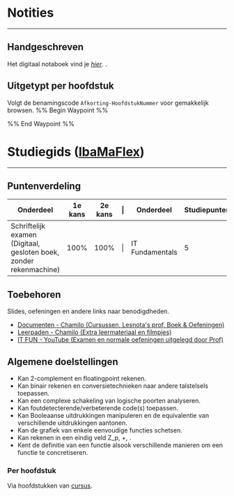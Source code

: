 # Notities
---
## Handgeschreven
Het digitaal notaboek vind je *[hier](https://drive.google.com/drive/folders/19MFfBkp48F4e63byHzHa5kYravR2JxWS?usp=sharing)*. . 

## Uitgetypt per hoofdstuk
Volgt de benamingscode `Afkorting-HoofdstukNummer` voor gemakkelijk browsen.
%% Begin Waypoint %%


%% End Waypoint %%
# Studiegids ([IbaMaFlex]())
--- 
## Puntenverdeling

| Onderdeel                                                          | 1e kans | 2e kans | \|  | Onderdeel       | Studiepunten | Uren |
| ------------------------------------------------------------------ | ------- | ------- | --- | --------------- | ------------ | ---- |
| Schriftelijk examen (Digitaal, gesloten boek, zonder rekenmachine) | 100%    | 100%    | \|  | IT Fundamentals | 5            | 125  |


## Toebehoren
Slides, oefeningen en andere links naar benodigdheden.
- [Documenten - Chamilo (Cursussen, Lesnota's prof, Boek & Oefeningen)](https://chamilo.hogent.be/index.php?go=CourseViewer&application=Chamilo%5CApplication%5CWeblcms&course=63194&tool=Document)
- [Leerpaden - Chamilo (Extra leermateriaal en filmpjes)](https://chamilo.hogent.be/index.php?go=CourseViewer&application=Chamilo%5CApplication%5CWeblcms&course=63194&tool=LearningPath&browser=Table&tool_action=Browser)
- [IT FUN - YouTube (Examen en normale oefeningen uitgelegd door Prof)](https://youtube.com/playlist?list=PLuhWuD-eOibinLbklK6ALPfK49BaB2KD9&si=wXiclzAm5U1269HS)

## Algemene doelstellingen
- Kan 2-complement en floatingpoint rekenen.
- Kan binair rekenen en conversietechnieken naar andere talstelsels toepassen.
- Kan een complexe schakeling van logische poorten analyseren.
- Kan foutdetecterende/verbeterende code(s) toepassen.
- Kan Booleaanse uitdrukkingen manipuleren en de equivalentie van verschillende uitdrukkingen aantonen.
- Kan de grafiek van enkele eenvoudige functies schetsen.
- Kan rekenen in een eindig veld Z_p, +, .
- Kent de definitie van een functie alsook verschillende manieren om een functie te concretiseren.

### Per hoofdstuk
Via hoofdstukken van [cursus](https://chamilo.hogent.be/index.php?go=CourseViewer&application=Chamilo%5CApplication%5CWeblcms&course=63194&tool=Document&publication_category=332715&browser=Table&tool_action=Viewer&publication=2377449). 




